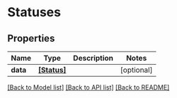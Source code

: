 # Statuses

## Properties
Name | Type | Description | Notes
------------ | ------------- | ------------- | -------------
**data** | [**[Status]**](Status.md) |  | [optional] 

[[Back to Model list]](../README.md#documentation-for-models) [[Back to API list]](../README.md#documentation-for-api-endpoints) [[Back to README]](../README.md)


